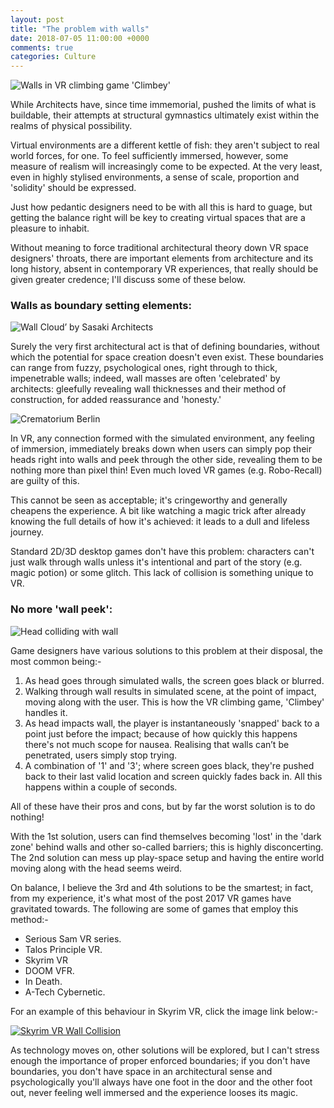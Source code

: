 ```yaml
---
layout: post
title: "The problem with walls"
date: 2018-07-05 11:00:00 +0000
comments: true
categories: Culture
---
```

![Walls in VR climbing game 'Climbey'](https://vrgamecritic.com/images/games/screens/393-screen-02.jpg)

While Architects have, since time immemorial, pushed the limits of what is buildable, their attempts at structural gymnastics ultimately exist within the realms of physical possibility.

Virtual environments are a different kettle of fish: they aren't subject to real world forces, for one. To feel sufficiently immersed, however, some measure of realism will increasingly come to be expected. At the very least, even in highly stylised environments, a sense of scale, proportion and 'solidity' should be expressed.

Just how pedantic designers need to be with all this is hard to guage, but getting the balance right will be key to creating virtual spaces that are a pleasure to inhabit.

Without meaning to force traditional architectural theory down VR space designers' throats, there are important elements from architecture and its long history, absent in contemporary VR experiences, that really should be given greater credence; I'll discuss some of these below.

### Walls as boundary setting elements:
![Wall Cloud’ by Sasaki Architects](https://static.dezeen.com/uploads/2015/04/Wall-Cloud-by-Sasaki-Architecture_dezeen_784_6.jpg)

Surely the very first architectural act is that of defining boundaries, without which the potential for space creation doesn't even exist. These boundaries can range from fuzzy, psychological ones, right through to thick, impenetrable walls; indeed, wall masses are often 'celebrated' by architects: gleefully revealing wall thicknesses and their method of construction, for added reassurance and 'honesty.'

![Crematorium Berlin](https://images.adsttc.com/media/images/50fe/e397/b3fc/4b67/6900/0001/newsletter/krematorium-berlin_01_photographer-mattias-hamren.jpg?1414592464)

In VR, any connection formed with the simulated environment, any feeling of immersion, immediately breaks down when users can simply pop their heads right into walls and peek through the other side, revealing them to be nothing more than pixel thin! Even much loved VR games (e.g. Robo-Recall) are guilty of this.

This cannot be seen as acceptable; it's cringeworthy and generally cheapens the experience. A bit like watching a magic trick after already knowing the full details of how it's achieved: it leads to a dull and lifeless journey.

Standard 2D/3D desktop games don't have this problem: characters can't just walk through walls unless it's intentional and part of the story (e.g. magic potion) or some glitch. This lack of collision is something unique to VR.

### No more 'wall peek':
![Head colliding with wall](https://s3.amazonaws.com/media.expresswriters.com/wp-content/uploads/2013/07/03074837/head-on-wall-750x360.jpg)

Game designers have various solutions to this problem at their disposal, the most common being:-
1. As head goes through simulated walls, the screen goes black or blurred.
2. Walking through wall results in simulated scene, at the point of impact, moving along with the user. This is how the VR climbing game, 'Climbey' handles it.
3. As head impacts wall, the player is instantaneously 'snapped' back to a point just before the impact; because of how quickly this happens there's not much scope for nausea. Realising that walls can’t be penetrated, users simply stop trying.
4. A combination of '1' and '3'; where screen goes black, they're pushed back to their last valid location and screen quickly fades back in. All this happens within a couple of seconds.

All of these have their pros and cons, but by far the worst solution is to do nothing!

With the 1st solution, users can find themselves becoming 'lost' in the 'dark zone' behind walls and other so-called barriers; this is highly disconcerting. The 2nd solution can mess up play-space setup and having the entire world moving along with the head seems weird.

On balance, I believe the 3rd and 4th solutions to be the smartest; in fact, from my experience, it's what most of the post 2017 VR games have gravitated towards. The following are some of games that employ this method:-

* Serious Sam VR series.
* Talos Principle VR.
* Skyrim VR
* DOOM VFR.
* In Death.
* A-Tech Cybernetic.

For an example of this behaviour in Skyrim VR, click the image link below:-

[![Skyrim VR Wall Collision ](http://i68.tinypic.com/29y5lxy.jpg)](http://www.youtube.com/watch?v=9xrYHFxmki8 "Skyrim VR")

As technology moves on, other solutions will be explored, but I can't stress enough the importance of proper enforced boundaries; if you don't have boundaries, you don't have space in an architectural sense and psychologically you'll always have one foot in the door and the other foot out, never feeling well immersed and the experience looses its magic.
